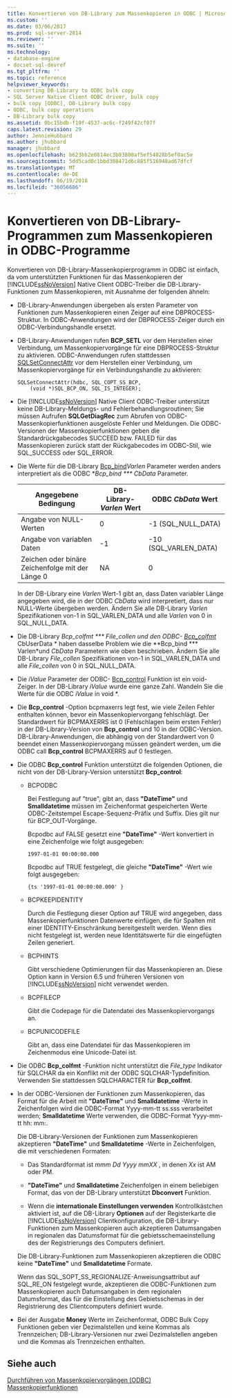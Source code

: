```yaml
---
title: Konvertieren von DB-Library zum Massenkopieren in ODBC | Microsoft Docs
ms.custom: ''
ms.date: 03/06/2017
ms.prod: sql-server-2014
ms.reviewer: ''
ms.suite: ''
ms.technology:
- database-engine
- docset-sql-devref
ms.tgt_pltfrm: ''
ms.topic: reference
helpviewer_keywords:
- converting DB-Library to ODBC bulk copy
- SQL Server Native Client ODBC driver, bulk copy
- bulk copy [ODBC], DB-Library bulk copy
- ODBC, bulk copy operations
- DB-Library bulk copy
ms.assetid: 0bc15bdb-f19f-4537-ac6c-f249f42cf07f
caps.latest.revision: 29
author: JennieHubbard
ms.author: jhubbard
manager: jhubbard
ms.openlocfilehash: b623bb2e0814ec3b03800af5ef54028b5ef0ac5e
ms.sourcegitcommit: 5dd5cad0c1bbd308471d6c885f516948ad67dfcf
ms.translationtype: MT
ms.contentlocale: de-DE
ms.lasthandoff: 06/19/2018
ms.locfileid: "36056686"
---
```

# <a name="converting-from-db-library-to-odbc-bulk-copy"></a>Konvertieren von DB-Library-Programmen zum Massenkopieren in ODBC-Programme
  Konvertieren von DB-Library-Massenkopierprogramm in ODBC ist einfach, da vom unterstützten Funktionen für das Massenkopieren der [!INCLUDE[ssNoVersion](../../includes/ssnoversion-md.md)] Native Client ODBC-Treiber die DB-Library-Funktionen zum Massenkopieren, mit Ausnahme der folgenden ähneln:  
  
-   DB-Library-Anwendungen übergeben als ersten Parameter von Funktionen zum Massenkopieren einen Zeiger auf eine DBPROCESS-Struktur. In ODBC-Anwendungen wird der DBPROCESS-Zeiger durch ein ODBC-Verbindungshandle ersetzt.  
  
-   DB-Library-Anwendungen rufen **BCP_SETL** vor dem Herstellen einer Verbindung, um Massenkopiervorgänge für eine DBPROCESS-Struktur zu aktivieren. ODBC-Anwendungen rufen stattdessen [SQLSetConnectAttr](../native-client-odbc-api/sqlsetconnectattr.md) vor dem Herstellen einer Verbindung, um Massenkopiervorgänge für ein Verbindungshandle zu aktivieren:  
  
    ```  
    SQLSetConnectAttr(hdbc, SQL_COPT_SS_BCP,  
        (void *)SQL_BCP_ON, SQL_IS_INTEGER);  
    ```  
  
-   Die [!INCLUDE[ssNoVersion](../../includes/ssnoversion-md.md)] Native Client ODBC-Treiber unterstützt keine DB-Library-Meldungs- und Fehlerbehandlungsroutinen; Sie müssen Aufrufen **SQLGetDiagRec** zum Abrufen von ODBC-Massenkopierfunktionen ausgelöste Fehler und Meldungen. Die ODBC-Versionen der Massenkopierfunktionen geben die Standardrückgabecodes SUCCEED bzw. FAILED für das Massenkopieren zurück statt der Rückgabecodes im ODBC-Stil, wie SQL_SUCCESS oder SQL_ERROR.  
  
-   Die Werte für die DB-Library [Bcp_bind](../native-client-odbc-extensions-bulk-copy-functions/bcp-bind.md)*Varlen* Parameter werden anders interpretiert als die ODBC **Bcp_bind *** CbData* Parameter.  
  
    |Angegebene Bedingung|DB-Library- *Varlen* Wert|ODBC *CbData* Wert|  
    |-------------------------|--------------------------------|-------------------------|  
    |Angabe von NULL-Werten|0|-1 (SQL_NULL_DATA)|  
    |Angabe von variablen Daten|-1|-10 (SQL_VARLEN_DATA)|  
    |Zeichen oder binäre Zeichenfolge mit der Länge 0|NA|0|  
  
     In der DB-Library eine *Varlen* Wert-1 gibt an, dass Daten variabler Länge angegeben wird, die in der ODBC *CbData* wird interpretiert, dass nur NULL-Werte übergeben werden. Ändern Sie alle DB-Library *Varlen* Spezifikationen von-1 in SQL_VARLEN_DATA und alle *Varlen* von 0 in SQL_NULL_DATA.  
  
-   Die DB-Library  **Bcp_colfmt *** File_collen* und den ODBC- [Bcp_colfmt](../native-client-odbc-extensions-bulk-copy-functions/bcp-colfmt.md)* CbUserData * haben dasselbe Problem wie die **Bcp_bind *** Varlen*und *CbData* Parametern wie oben beschrieben. Ändern Sie alle DB-Library *File_collen* Spezifikationen von-1 in SQL_VARLEN_DATA und alle *File_collen* von 0 in SQL_NULL_DATA.  
  
-   Die *iValue* Parameter der ODBC- [Bcp_control](../native-client-odbc-extensions-bulk-copy-functions/bcp-control.md) Funktion ist ein void-Zeiger. In der DB-Library *iValue* wurde eine ganze Zahl. Wandeln Sie die Werte für die ODBC *iValue* in void *.  
  
-   Die **Bcp_control** -Option bcpmaxerrs legt fest, wie viele Zeilen Fehler enthalten können, bevor ein Massenkopiervorgang fehlschlägt. Der Standardwert für BCPMAXERRS ist 0 (Fehlschlagen beim ersten Fehler) in der DB-Library-Version von **Bcp_control** und 10 in der ODBC-Version. DB-Library-Anwendungen, die abhängig von der Standardwert von 0 beendet einen Massenkopiervorgang müssen geändert werden, um die ODBC call **Bcp_control** BCPMAXERRS auf 0 festlegen.  
  
-   Die ODBC **Bcp_control** Funktion unterstützt die folgenden Optionen, die nicht von der DB-Library-Version unterstützt **Bcp_control**:  
  
    -   BCPODBC  
  
         Bei Festlegung auf "true", gibt an, dass **"DateTime"** und **Smalldatetime** müssen im Zeichenformat gespeicherten Werte ODBC-Zeitstempel Escape-Sequenz-Präfix und Suffix. Dies gilt nur für BCP_OUT-Vorgänge.  
  
         Bcpodbc auf FALSE gesetzt eine **"DateTime"** -Wert konvertiert in eine Zeichenfolge wie folgt ausgegeben:  
  
        ```  
        1997-01-01 00:00:00.000  
        ```  
  
         Bcpodbc auf TRUE festgelegt, die gleiche **"DateTime"** -Wert wie folgt ausgegeben:  
  
        ```  
        {ts '1997-01-01 00:00:00.000' }  
        ```  
  
    -   BCPKEEPIDENTITY  
  
         Durch die Festlegung dieser Option auf TRUE wird angegeben, dass Massenkopierfunktionen Datenwerte einfügen, die für Spalten mit einer IDENTITY-Einschränkung bereitgestellt werden. Wenn dies nicht festgelegt ist, werden neue Identitätswerte für die eingefügten Zeilen generiert.  
  
    -   BCPHINTS  
  
         Gibt verschiedene Optimierungen für das Massenkopieren an. Diese Option kann in Version 6.5 und früheren Versionen von [!INCLUDE[ssNoVersion](../../includes/ssnoversion-md.md)] nicht verwendet werden.  
  
    -   BCPFILECP  
  
         Gibt die Codepage für die Datendatei des Massenkopiervorgangs an.  
  
    -   BCPUNICODEFILE  
  
         Gibt an, dass eine Datendatei für das Massenkopieren im Zeichenmodus eine Unicode-Datei ist.  
  
-   Die ODBC **Bcp_colfmt** -Funktion nicht unterstützt die *File_type* Indikator für SQLCHAR da ein Konflikt mit der ODBC SQLCHAR-Typdefinition. Verwenden Sie stattdessen SQLCHARACTER für **Bcp_colfmt**.  
  
-   In der ODBC-Versionen der Funktionen zum Massenkopieren, das Format für die Arbeit mit **"DateTime"** und **Smalldatetime** -Werte in Zeichenfolgen wird die ODBC-Format Yyyy-mm-tt ss.sss verarbeitet werden; **Smalldatetime** Werte verwenden, die ODBC-Format Yyyy-mm-tt hh: mm:.  
  
     Die DB-Library-Versionen der Funktionen zum Massenkopieren akzeptieren **"DateTime"** und **Smalldatetime** -Werte in Zeichenfolgen, die mit verschiedenen Formaten:  
  
    -   Das Standardformat ist *mmm Dd Yyyy mmXX* , in denen *Xx* ist AM oder PM.  
  
    -   **"DateTime"** und **Smalldatetime** Zeichenfolgen in einem beliebigen Format, das von der DB-Library unterstützt **Dbconvert** Funktion.  
  
    -   Wenn die **internationale Einstellungen verwenden** Kontrollkästchen aktiviert ist, auf die DB-Library **Optionen** auf der Registerkarte die [!INCLUDE[ssNoVersion](../../includes/ssnoversion-md.md)] Clientkonfiguration, die DB-Library-Funktionen zum Massenkopieren auch akzeptieren Datumsangaben in regionalen das Datumsformat für die gebietsschemaeinstellung des der Registrierungs des Computers definiert.  
  
     Die DB-Library-Funktionen zum Massenkopieren akzeptieren die ODBC keine **"DateTime"** und **Smalldatetime** Formate.  
  
     Wenn das SQL_SOPT_SS_REGIONALIZE-Anweisungsattribut auf SQL_RE_ON festgelegt wurde, akzeptieren die ODBC-Funktionen zum Massenkopieren auch Datumsangaben in dem regionalen Datumsformat, das für die Einstellung des Gebietsschemas in der Registrierung des Clientcomputers definiert wurde.  
  
-   Bei der Ausgabe **Money** Werte im Zeichenformat, ODBC Bulk Copy Funktionen geben vier Dezimalstellen und keine Kommas als Trennzeichen; DB-Library-Versionen nur zwei Dezimalstellen angeben und die Kommas als Trennzeichen enthalten.  
  
## <a name="see-also"></a>Siehe auch  
 [Durchführen von Massenkopiervorgängen &#40;ODBC&#41;](performing-bulk-copy-operations-odbc.md)   
 [Massenkopierfunktionen](../native-client-odbc-extensions-bulk-copy-functions/sql-server-driver-extensions-bulk-copy-functions.md)  
  
  